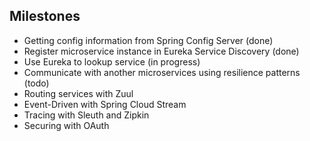 ## Milestones
* Getting config information from Spring Config Server (done)
* Register microservice instance in Eureka Service Discovery (done)
* Use Eureka to lookup service (in progress)
* Communicate with another microservices using resilience patterns (todo)
* Routing services with Zuul
* Event-Driven with Spring Cloud Stream
* Tracing with Sleuth and Zipkin
* Securing with OAuth